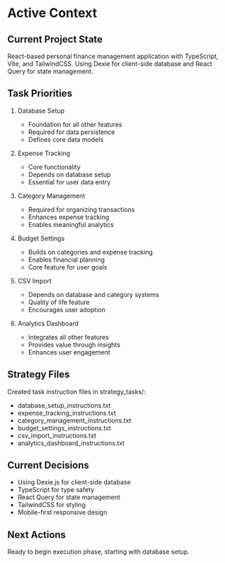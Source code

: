 # Active Context

## Current Project State
React-based personal finance management application with TypeScript, Vite, and TailwindCSS. Using Dexie for client-side database and React Query for state management.

## Task Priorities
1. Database Setup
   - Foundation for all other features
   - Required for data persistence
   - Defines core data models

2. Expense Tracking
   - Core functionality
   - Depends on database setup
   - Essential for user data entry

3. Category Management
   - Required for organizing transactions
   - Enhances expense tracking
   - Enables meaningful analytics

4. Budget Settings
   - Builds on categories and expense tracking
   - Enables financial planning
   - Core feature for user goals

5. CSV Import
   - Depends on database and category systems
   - Quality of life feature
   - Encourages user adoption

6. Analytics Dashboard
   - Integrates all other features
   - Provides value through insights
   - Enhances user engagement

## Strategy Files
Created task instruction files in strategy_tasks/:
- database_setup_instructions.txt
- expense_tracking_instructions.txt
- category_management_instructions.txt
- budget_settings_instructions.txt
- csv_import_instructions.txt
- analytics_dashboard_instructions.txt

## Current Decisions
- Using Dexie.js for client-side database
- TypeScript for type safety
- React Query for state management
- TailwindCSS for styling
- Mobile-first responsive design

## Next Actions
Ready to begin execution phase, starting with database setup.
